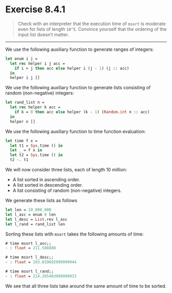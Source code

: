 # Exercise 8.4.1

> Check with an interpreter that the execution time of `msort` is moderate even for lists of length `10^5`.
> Convince yourself that the ordering of the input list doesn’t matter.

---

We use the following auxiliary function to generate ranges of integers:
```ocaml
let enum i j =
  let rec helper i j acc =
    if i > j then acc else helper i (j - 1) (j :: acc)
  in
  helper i j []
```
We use the following auxiliary function to generate lists consisting of random (non-negative) integers:
```ocaml
let rand_list n =
  let rec helper k acc =
    if k = 0 then acc else helper (k - 1) (Random.int n :: acc)
  in
  helper n []
```

We use the following auxiliary function to time function evaluation:
```ocaml
let time f x =
  let t1 = Sys.time () in
  let _ = f x in
  let t2 = Sys.time () in
  t2 -. t1
```

We will now consider three lists, each of length 10 million:
- A list sorted in ascending order.
- A list sorted in descending order.
- A list consisting of random (non-negative) integers.

We generate these lists as follows
```ocaml
let len = 10_000_000
let l_asc = enum 0 len
let l_desc = List.rev l_asc
let l_rand = rand_list len
```

Sorting these lists with `msort` takes the following amounts of time:
```ocaml
# time msort l_asc;;
- : float = 211.588888

# time msort l_desc;;
- : float = 193.819692999999944

# time msort l_rand;;
- : float = 214.265403999999933
```
We see that all three lists take around the same amount of time to be sorted.
